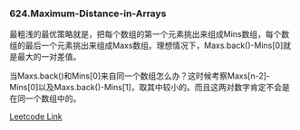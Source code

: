 ### 624.Maximum-Distance-in-Arrays

最粗浅的最优策略就是，把每个数组的第一个元素挑出来组成Mins数组，每个数组的最后一个元素挑出来组成Maxs数组。理想情况下，Maxs.back()-Mins[0]就是最大的一对差值。

当Maxs.back()和Mins[0]来自同一个数组怎么办？这时候考察Maxs[n-2]-Mins[0]以及Maxs.back()-Mins[1]，取其中较小的。而且这两对数字肯定不会是在同一个数组中的。


[Leetcode Link](https://leetcode.com/problems/maximum-distance-in-arrays)